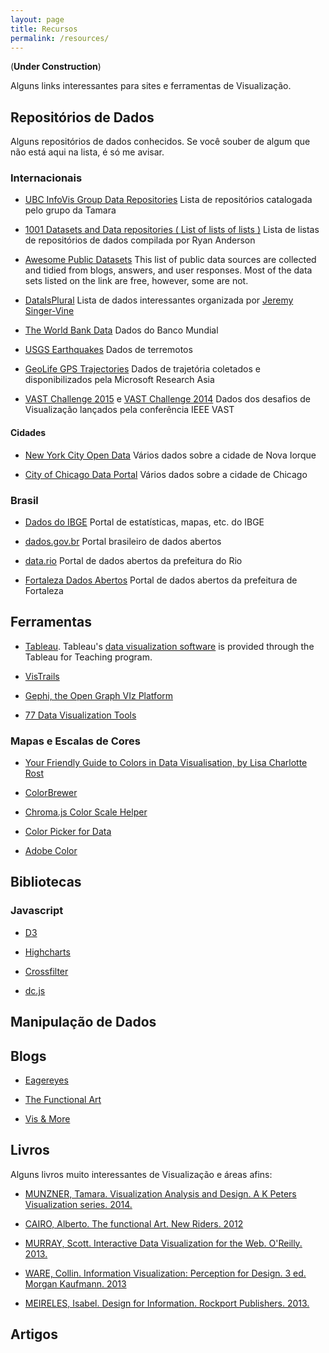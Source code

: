```yaml
---
layout: page
title: Recursos
permalink: /resources/
---
```


(**Under Construction**)

Alguns links interessantes para sites e ferramentas de Visualização.

## Repositórios de Dados

Alguns repositórios de dados conhecidos. Se você souber de algum que não está aqui na lista, é só me avisar.

### Internacionais

* [UBC InfoVis Group Data Repositories](http://www.cs.ubc.ca/group/infovis/resources.shtml#data-repos) Lista de repositórios catalogada pelo grupo da Tamara

* [1001 Datasets and Data repositories ( List of lists of lists )](https://dreamtolearn.com/ryan/1001_datasets) Lista de listas de repositórios de dados compilada por Ryan Anderson

* [Awesome Public Datasets](https://github.com/caesar0301/awesome-public-datasets) This list of public data sources are collected and tidied from blogs, answers, and user responses. Most of the data sets listed on the link are free, however, some are not.

* [DataIsPlural](http://tinyletter.com/data-is-plural/archive) Lista de dados interessantes organizada por [Jeremy Singer-Vine](https://twitter.com/jsvine)

* [The World Bank Data](http://data.worldbank.org/) Dados do Banco Mundial

* [USGS Earthquakes](http://earthquake.usgs.gov/data/) Dados de terremotos

* [GeoLife GPS Trajectories](http://research.microsoft.com/en-us/downloads/b16d359d-d164-469e-9fd4-daa38f2b2e13/) Dados de trajetória coletados e disponibilizados pela Microsoft Research Asia

* [VAST Challenge 2015](http://vacommunity.org/VAST+Challenge+2015) e [VAST Challenge 2014](http://www.vacommunity.org/VAST+Challenge+2014) Dados dos desafios de Visualização lançados pela conferência IEEE VAST

#### Cidades

* [New York City Open Data](https://nycopendata.socrata.com/) Vários dados sobre a cidade de Nova Iorque

* [City of Chicago Data Portal](https://data.cityofchicago.org/) Vários dados sobre a cidade de Chicago


### Brasil

* [Dados do IBGE](http://downloads.ibge.gov.br/) Portal de estatísticas, mapas, etc. do IBGE

* [dados.gov.br](http://dados.gov.br/) Portal brasileiro de dados abertos

* [data.rio](http://data.rio/) Portal de dados abertos da prefeitura do Rio

* [Fortaleza Dados Abertos](http://dados.fortaleza.ce.gov.br/portal/) Portal de dados abertos da prefeitura de Fortaleza


## Ferramentas
* [Tableau](http://www.tableau.com/data-visualization-software). Tableau's [data visualization software](http://www.tableau.com/data-visualization-software) is provided through the Tableau for Teaching program.

* [VisTrails](http://vistrails.org)

* [Gephi, the Open Graph VIz Platform](https://gephi.org/)

* [77 Data Visualization Tools](https://dreamtolearn.com/node/1TBRG989LJDJ7ZPIXQOHCJ2TH/BLL2EGC85ZWP05JYL1WTUK49J)


### Mapas e Escalas de Cores

* [Your Friendly Guide to Colors in Data Visualisation, by Lisa Charlotte Rost](http://lisacharlotterost.github.io/2016/04/22/Colors-for-DataVis/)

* [ColorBrewer](http://colorbrewer2.org/)

* [Chroma.js Color Scale Helper](http://gka.github.io/palettes/)

* [Color Picker for Data](http://tristen.ca/hcl-picker/#/hlc/6/1.05/CAF270/453B52)

* [Adobe Color](https://color.adobe.com/)

## Bibliotecas

### Javascript

* [D3](https://d3js.org/)

* [Highcharts](http://www.highcharts.com/)

* [Crossfilter](http://square.github.io/crossfilter/)

* [dc.js](https://dc-js.github.io/dc.js/)


## Manipulação de Dados

## Blogs

* [Eagereyes](https://eagereyes.org/)

* [The Functional Art](http://www.thefunctionalart.com/)

* [Vis & More](https://tamaramunzner.wordpress.com/)

## Livros ##
Alguns livros muito interessantes de Visualização e áreas afins:

* [MUNZNER, Tamara. Visualization Analysis and Design. A K Peters Visualization series. 2014.](https://www.amazon.com.br/Visualization-Analysis-Design-AK-Peters-ebook/dp/B00OGLE3XE/ref=sr_1_5?ie=UTF8&qid=1458475824&sr=8-5&keywords=munzner)

* [CAIRO, Alberto. The functional Art. New Riders. 2012](https://www.amazon.com.br/Functional-Art-introduction-information-visualization-ebook/dp/B0091SXDOM/ref=sr_1_1?ie=UTF8&qid=1461176116&sr=8-1&keywords=the+functional+art)

* [MURRAY, Scott. Interactive Data Visualization for the Web. O'Reilly. 2013.](https://www.amazon.com.br/Interactive-Data-Visualization-Scott-Murray-ebook/dp/B00BSG68UQ/ref=pd_sim_351_9?ie=UTF8&refRID=9VN494HC1KPJGYM4XK3G)

* [WARE, Collin. Information Visualization: Perception for Design. 3 ed. Morgan Kaufmann. 2013](https://www.amazon.com.br/Information-Visualization-Perception-Interactive-Technologies-ebook/dp/B0083JCI3W/ref=pd_sim_351_17?ie=UTF8&refRID=9VN494HC1KPJGYM4XK3G)

* [MEIRELES, Isabel. Design for Information. Rockport Publishers. 2013.](http://www.amazon.com/Design-Information-Introduction-Histories-Visualizations/dp/1592538061/ref=sr_1_1?ie=UTF8&qid=1461180011&sr=8-1&keywords=design+for+information)

## Artigos


